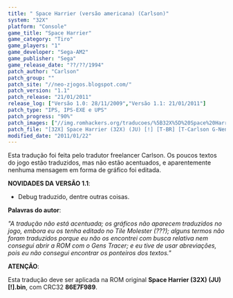 ```yaml
---
title: " Space Harrier (versão americana) (Carlson)"
system: "32X"
platform: "Console"
game_title: "Space Harrier"
game_category: "Tiro"
game_players: "1"
game_developer: "Sega-AM2"
game_publisher: "Sega"
game_release_date: "??/??/1994"
patch_author: "Carlson"
patch_group: ""
patch_site: "//neo-zjogos.blogspot.com/"
patch_version: "1.1"
patch_release: "21/01/2011"
release_log: ["Versão 1.0: 28/11/2009","Versão 1.1: 21/01/2011"]
patch_type: "IPS, IPS-EXE e UPS"
patch_progress: "90%"
patch_images: ["//img.romhackers.org/traducoes/%5B32X%5D%20Space%20Harrier%20-%20Carlson%20-%201.png","//img.romhackers.org/traducoes/%5B32X%5D%20Space%20Harrier%20-%20Carlson%20-%204.png","//img.romhackers.org/traducoes/%5B32X%5D%20Space%20Harrier%20-%20Carlson%20-%205.png"]
patch_file: "[32X] Space Harrier (32X) (JU) [!] [T-BR] [T-Carlson G-Nenhum] [V-1.1 P-90% A-2011].zip"
modified_date: "2011/01/22"
---
```

Esta tradução foi feita pelo tradutor freelancer Carlson. Os poucos textos do jogo estão traduzidos, mas não estão acentuados, e aparentemente nenhuma mensagem em forma de gráfico foi editada.

<b>NOVIDADES DA VERSÃO 1.1</b>:

- Debug traduzido, dentre outras coisas.

<b>Palavras do autor</b>:

<i>"A tradução não está acentuada; os gráficos não aparecem traduzidos no jogo, embora eu os tenha editado no Tile Molester (???); alguns termos não foram traduzidos porque eu não os encontrei com busca relativa nem consegui abrir a ROM com o Gens Tracer; e eu tive de usar abreviações, pois eu não consegui encontrar os ponteiros dos textos."</i>
 
<b>ATENÇÃO</b>:

Esta tradução deve ser aplicada na ROM original <b>Space Harrier (32X) (JU) [!].bin</b>, com CRC32 <b>86E7F989</b>.
